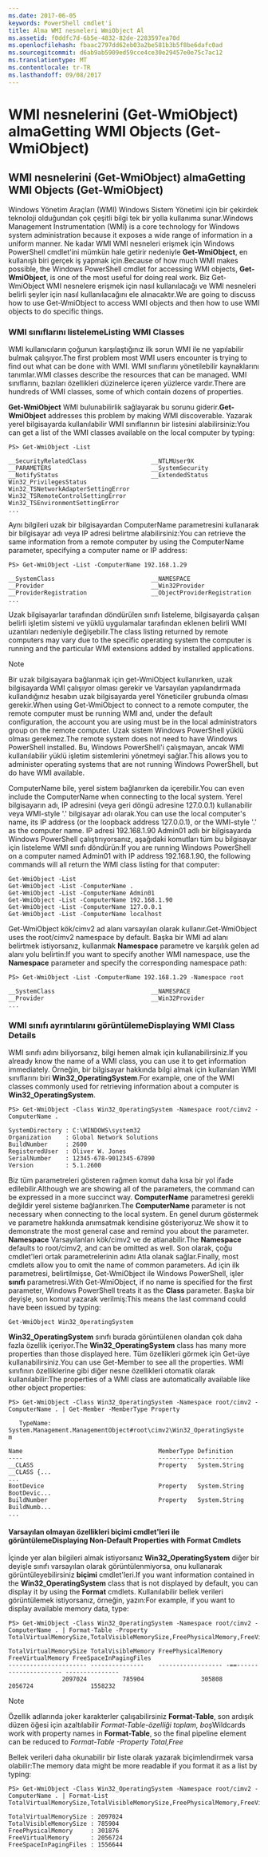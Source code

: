 ```yaml
---
ms.date: 2017-06-05
keywords: PowerShell cmdlet'i
title: Alma WMI nesneleri WmiObject Al
ms.assetid: f0ddfc7d-6b5e-4832-82de-2283597ea70d
ms.openlocfilehash: fbaac2797dd62eb03a2be581b3b5f8be6dafc0ad
ms.sourcegitcommit: d6ab9ab5909ed59cce4ce30e29457e0e75c7ac12
ms.translationtype: MT
ms.contentlocale: tr-TR
ms.lasthandoff: 09/08/2017
---
```

# <a name="getting-wmi-objects-get-wmiobject"></a><span data-ttu-id="559bb-103">WMI nesnelerini (Get-WmiObject) alma</span><span class="sxs-lookup"><span data-stu-id="559bb-103">Getting WMI Objects (Get-WmiObject)</span></span>

## <a name="getting-wmi-objects-get-wmiobject"></a><span data-ttu-id="559bb-104">WMI nesnelerini (Get-WmiObject) alma</span><span class="sxs-lookup"><span data-stu-id="559bb-104">Getting WMI Objects (Get-WmiObject)</span></span>
<span data-ttu-id="559bb-105">Windows Yönetim Araçları (WMI) Windows Sistem Yönetimi için bir çekirdek teknoloji olduğundan çok çeşitli bilgi tek bir yolla kullanıma sunar.</span><span class="sxs-lookup"><span data-stu-id="559bb-105">Windows Management Instrumentation (WMI) is a core technology for Windows system administration because it exposes a wide range of information in a uniform manner.</span></span> <span data-ttu-id="559bb-106">Ne kadar WMI WMI nesneleri erişmek için Windows PowerShell cmdlet'ini mümkün hale getirir nedeniyle **Get-WmiObject**, en kullanışlı biri gerçek iş yapmak için.</span><span class="sxs-lookup"><span data-stu-id="559bb-106">Because of how much WMI makes possible, the Windows PowerShell cmdlet for accessing WMI objects, **Get-WmiObject**, is one of the most useful for doing real work.</span></span> <span data-ttu-id="559bb-107">Biz Get-WmiObject WMI nesnelere erişmek için nasıl kullanılacağı ve WMI nesneleri belirli şeyler için nasıl kullanılacağını ele alınacaktır.</span><span class="sxs-lookup"><span data-stu-id="559bb-107">We are going to discuss how to use Get-WmiObject to access WMI objects and then how to use WMI objects to do specific things.</span></span>

### <a name="listing-wmi-classes"></a><span data-ttu-id="559bb-108">WMI sınıflarını listeleme</span><span class="sxs-lookup"><span data-stu-id="559bb-108">Listing WMI Classes</span></span>
<span data-ttu-id="559bb-109">WMI kullanıcıların çoğunun karşılaştığınız ilk sorun WMI ile ne yapılabilir bulmak çalışıyor.</span><span class="sxs-lookup"><span data-stu-id="559bb-109">The first problem most WMI users encounter is trying to find out what can be done with WMI.</span></span> <span data-ttu-id="559bb-110">WMI sınıflarını yönetilebilir kaynaklarını tanımlar.</span><span class="sxs-lookup"><span data-stu-id="559bb-110">WMI classes describe the resources that can be managed.</span></span> <span data-ttu-id="559bb-111">WMI sınıflarını, bazıları özellikleri düzinelerce içeren yüzlerce vardır.</span><span class="sxs-lookup"><span data-stu-id="559bb-111">There are hundreds of WMI classes, some of which contain dozens of properties.</span></span>

<span data-ttu-id="559bb-112">**Get-WmiObject** WMI bulunabilirlik sağlayarak bu sorunu giderir.</span><span class="sxs-lookup"><span data-stu-id="559bb-112">**Get-WmiObject** addresses this problem by making WMI discoverable.</span></span> <span data-ttu-id="559bb-113">Yazarak yerel bilgisayarda kullanılabilir WMI sınıflarının bir listesini alabilirsiniz:</span><span class="sxs-lookup"><span data-stu-id="559bb-113">You can get a list of the WMI classes available on the local computer by typing:</span></span>

```
PS> Get-WmiObject -List

__SecurityRelatedClass                  __NTLMUser9X
__PARAMETERS                            __SystemSecurity
__NotifyStatus                          __ExtendedStatus
Win32_PrivilegesStatus                  Win32_TSNetworkAdapterSettingError
Win32_TSRemoteControlSettingError       Win32_TSEnvironmentSettingError
...
```

<span data-ttu-id="559bb-114">Aynı bilgileri uzak bir bilgisayardan ComputerName parametresini kullanarak bir bilgisayar adı veya IP adresi belirtme alabilirsiniz:</span><span class="sxs-lookup"><span data-stu-id="559bb-114">You can retrieve the same information from a remote computer by using the ComputerName parameter, specifying a computer name or IP address:</span></span>

```
PS> Get-WmiObject -List -ComputerName 192.168.1.29

__SystemClass                           __NAMESPACE
__Provider                              __Win32Provider
__ProviderRegistration                  __ObjectProviderRegistration
...
```

<span data-ttu-id="559bb-115">Uzak bilgisayarlar tarafından döndürülen sınıfı listeleme, bilgisayarda çalışan belirli işletim sistemi ve yüklü uygulamalar tarafından eklenen belirli WMI uzantıları nedeniyle değişebilir.</span><span class="sxs-lookup"><span data-stu-id="559bb-115">The class listing returned by remote computers may vary due to the specific operating system the computer is running and the particular WMI extensions added by installed applications.</span></span>

> [!NOTE]
> <span data-ttu-id="559bb-116">Bir uzak bilgisayara bağlanmak için get-WmiObject kullanırken, uzak bilgisayarda WMI çalışıyor olması gerekir ve Varsayılan yapılandırmada kullandığınız hesabın uzak bilgisayarda yerel Yöneticiler grubunda olması gerekir.</span><span class="sxs-lookup"><span data-stu-id="559bb-116">When using Get-WmiObject to connect to a remote computer, the remote computer must be running WMI and, under the default configuration, the account you are using must be in the local administrators group on the remote computer.</span></span> <span data-ttu-id="559bb-117">Uzak sistem Windows PowerShell yüklü olması gerekmez.</span><span class="sxs-lookup"><span data-stu-id="559bb-117">The remote system does not need to have Windows PowerShell installed.</span></span> <span data-ttu-id="559bb-118">Bu, Windows PowerShell'i çalışmayan, ancak WMI kullanılabilir yüklü işletim sistemlerini yönetmeyi sağlar.</span><span class="sxs-lookup"><span data-stu-id="559bb-118">This allows you to administer operating systems that are not running Windows PowerShell, but do have WMI available.</span></span>

<span data-ttu-id="559bb-119">ComputerName bile, yerel sistem bağlanırken da içerebilir.</span><span class="sxs-lookup"><span data-stu-id="559bb-119">You can even include the ComputerName when connecting to the local system.</span></span> <span data-ttu-id="559bb-120">Yerel bilgisayarın adı, IP adresini (veya geri döngü adresine 127.0.0.1) kullanabilir veya WMI-style '.' bilgisayar adı olarak.</span><span class="sxs-lookup"><span data-stu-id="559bb-120">You can use the local computer's name, its IP address (or the loopback address 127.0.0.1), or the WMI-style '.' as the computer name.</span></span> <span data-ttu-id="559bb-121">IP adresi 192.168.1.90 Admin01 adlı bir bilgisayarda Windows PowerShell çalıştırıyorsanız, aşağıdaki komutları tüm bu bilgisayar için listeleme WMI sınıfı döndürün:</span><span class="sxs-lookup"><span data-stu-id="559bb-121">If you are running Windows PowerShell on a computer named Admin01 with IP address 192.168.1.90, the following commands will all return the WMI class listing for that computer:</span></span>

```
Get-WmiObject -List
Get-WmiObject -List -ComputerName .
Get-WmiObject -List -ComputerName Admin01
Get-WmiObject -List -ComputerName 192.168.1.90
Get-WmiObject -List -ComputerName 127.0.0.1
Get-WmiObject -List -ComputerName localhost
```

<span data-ttu-id="559bb-122">Get-WmiObject kök/cimv2 ad alanı varsayılan olarak kullanır.</span><span class="sxs-lookup"><span data-stu-id="559bb-122">Get-WmiObject uses the root/cimv2 namespace by default.</span></span> <span data-ttu-id="559bb-123">Başka bir WMI ad alanı belirtmek istiyorsanız, kullanmak **Namespace** parametre ve karşılık gelen ad alanı yolu belirtin:</span><span class="sxs-lookup"><span data-stu-id="559bb-123">If you want to specify another WMI namespace, use the **Namespace** parameter and specify the corresponding namespace path:</span></span>

```
PS> Get-WmiObject -List -ComputerName 192.168.1.29 -Namespace root

__SystemClass                           __NAMESPACE
__Provider                              __Win32Provider
...
```

### <a name="displaying-wmi-class-details"></a><span data-ttu-id="559bb-124">WMI sınıfı ayrıntılarını görüntüleme</span><span class="sxs-lookup"><span data-stu-id="559bb-124">Displaying WMI Class Details</span></span>
<span data-ttu-id="559bb-125">WMI sınıfı adını biliyorsanız, bilgi hemen almak için kullanabilirsiniz.</span><span class="sxs-lookup"><span data-stu-id="559bb-125">If you already know the name of a WMI class, you can use it to get information immediately.</span></span> <span data-ttu-id="559bb-126">Örneğin, bir bilgisayar hakkında bilgi almak için kullanılan WMI sınıflarını biri **Win32_OperatingSystem**.</span><span class="sxs-lookup"><span data-stu-id="559bb-126">For example, one of the WMI classes commonly used for retrieving information about a computer is **Win32_OperatingSystem**.</span></span>

```
PS> Get-WmiObject -Class Win32_OperatingSystem -Namespace root/cimv2 -ComputerName .

SystemDirectory : C:\WINDOWS\system32
Organization    : Global Network Solutions
BuildNumber     : 2600
RegisteredUser  : Oliver W. Jones
SerialNumber    : 12345-678-9012345-67890
Version         : 5.1.2600
```

<span data-ttu-id="559bb-127">Biz tüm parametreleri gösteren rağmen komut daha kısa bir yol ifade edilebilir.</span><span class="sxs-lookup"><span data-stu-id="559bb-127">Although we are showing all of the parameters, the command can be expressed in a more succinct way.</span></span> <span data-ttu-id="559bb-128">**ComputerName** parametresi gerekli değildir yerel sisteme bağlanırken.</span><span class="sxs-lookup"><span data-stu-id="559bb-128">The **ComputerName** parameter is not necessary when connecting to the local system.</span></span> <span data-ttu-id="559bb-129">En genel durum göstermek ve parametre hakkında anımsatmak kendisine gösteriyoruz.</span><span class="sxs-lookup"><span data-stu-id="559bb-129">We show it to demonstrate the most general case and remind you about the parameter.</span></span> <span data-ttu-id="559bb-130">**Namespace** Varsayılanları kök/cimv2 ve de atlanabilir.</span><span class="sxs-lookup"><span data-stu-id="559bb-130">The **Namespace** defaults to root/cimv2, and can be omitted as well.</span></span> <span data-ttu-id="559bb-131">Son olarak, çoğu cmdlet'leri ortak parametrelerinin adını Atla olanak sağlar.</span><span class="sxs-lookup"><span data-stu-id="559bb-131">Finally, most cmdlets allow you to omit the name of common parameters.</span></span> <span data-ttu-id="559bb-132">Ad için ilk parametresi, belirtilmişse, Get-WmiObject ile Windows PowerShell, işler **sınıfı** parametresi.</span><span class="sxs-lookup"><span data-stu-id="559bb-132">With Get-WmiObject, if no name is specified for the first parameter, Windows PowerShell treats it as the **Class** parameter.</span></span> <span data-ttu-id="559bb-133">Başka bir deyişle, son komut yazarak verilmiş:</span><span class="sxs-lookup"><span data-stu-id="559bb-133">This means the last command could have been issued by typing:</span></span>

```
Get-WmiObject Win32_OperatingSystem
```

<span data-ttu-id="559bb-134">**Win32_OperatingSystem** sınıfı burada görüntülenen olandan çok daha fazla özellik içeriyor.</span><span class="sxs-lookup"><span data-stu-id="559bb-134">The **Win32_OperatingSystem** class has many more properties than those displayed here.</span></span> <span data-ttu-id="559bb-135">Tüm özellikleri görmek için Get-üye kullanabilirsiniz.</span><span class="sxs-lookup"><span data-stu-id="559bb-135">You can use Get-Member to see all the properties.</span></span> <span data-ttu-id="559bb-136">WMI sınıfının özelliklerine gibi diğer nesne özellikleri otomatik olarak kullanılabilir:</span><span class="sxs-lookup"><span data-stu-id="559bb-136">The properties of a WMI class are automatically available like other object properties:</span></span>

```
PS> Get-WmiObject -Class Win32_OperatingSystem -Namespace root/cimv2 -ComputerName . | Get-Member -MemberType Property

   TypeName: System.Management.ManagementObject#root\cimv2\Win32_OperatingSyste
m

Name                                      MemberType Definition
----                                      ---------- ----------
__CLASS                                   Property   System.String __CLASS {...
...
BootDevice                                Property   System.String BootDevic...
BuildNumber                               Property   System.String BuildNumb...
...
```

#### <a name="displaying-non-default-properties-with-format-cmdlets"></a><span data-ttu-id="559bb-137">Varsayılan olmayan özellikleri biçimi cmdlet'leri ile görüntüleme</span><span class="sxs-lookup"><span data-stu-id="559bb-137">Displaying Non-Default Properties with Format Cmdlets</span></span>
<span data-ttu-id="559bb-138">İçinde yer alan bilgileri almak istiyorsanız **Win32_OperatingSystem** diğer bir deyişle sınıfı varsayılan olarak görüntülenmiyorsa, onu kullanarak görüntüleyebilirsiniz **biçimi** cmdlet'leri.</span><span class="sxs-lookup"><span data-stu-id="559bb-138">If you want information contained in the **Win32_OperatingSystem** class that is not displayed by default, you can display it by using the **Format** cmdlets.</span></span> <span data-ttu-id="559bb-139">Kullanılabilir bellek verileri görüntülemek istiyorsanız, örneğin, yazın:</span><span class="sxs-lookup"><span data-stu-id="559bb-139">For example, if you want to display available memory data, type:</span></span>

```
PS> Get-WmiObject -Class Win32_OperatingSystem -Namespace root/cimv2 -ComputerName . | Format-Table -Property TotalVirtualMemorySize,TotalVisibleMemorySize,FreePhysicalMemory,FreeVirtualMemory,FreeSpaceInPagingFiles

TotalVirtualMemorySize TotalVisibleMemory FreePhysicalMemory FreeVirtualMemory FreeSpaceInPagingFiles
---------------------- ---------------    ------------------ -==--------------------- ---------------
               2097024          785904                305808           2056724                1558232
```

> [!NOTE]
> <span data-ttu-id="559bb-140">Özellik adlarında joker karakterler çalışabilirsiniz **Format-Table**, son ardışık düzen öğesi için azaltılabilir  **Format-Table-özelliği toplam*, boş*</span><span class="sxs-lookup"><span data-stu-id="559bb-140">Wildcards work with property names in **Format-Table**, so the final pipeline element can be reduced to **Format-Table -Property Total*,Free*</span></span>

<span data-ttu-id="559bb-141">Bellek verileri daha okunabilir bir liste olarak yazarak biçimlendirmek varsa olabilir:</span><span class="sxs-lookup"><span data-stu-id="559bb-141">The memory data might be more readable if you format it as a list by typing:</span></span>

```
PS> Get-WmiObject -Class Win32_OperatingSystem -Namespace root/cimv2 -ComputerName . | Format-List TotalVirtualMemorySize,TotalVisibleMemorySize,FreePhysicalMemory,FreeVirtualMemory,FreeSpaceInPagingFiles

TotalVirtualMemorySize : 2097024
TotalVisibleMemorySize : 785904
FreePhysicalMemory     : 301876
FreeVirtualMemory      : 2056724
FreeSpaceInPagingFiles : 1556644
```

